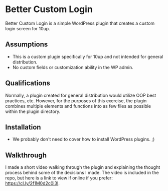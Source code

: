# Better Custom Login
Better Custom Login is a simple WordPress plugin that creates a custom login screen for 10up.

## Assumptions
- This is a custom plugin specifically for 10up and not intended for general distribution.
- No custom fields or customization ability in the WP admin. 

## Qualifications
Normally, a plugin created for general distribution would utilize OOP best practices, etc. However, for the purposes of this exercise, the plugin combines multiple elements and functions into as few files as possible within the plugin directory.

## Installation
- We probably don't need to cover how to install WordPress plugins. ;)

## Walkthrough
I made a short video walking through the plugin and explaining the thought process behind some of the decisions I made. The video is included in the repo, but here is a link to view if online if you prefer: https://cl.ly/2f1M0d2c0i3I.
